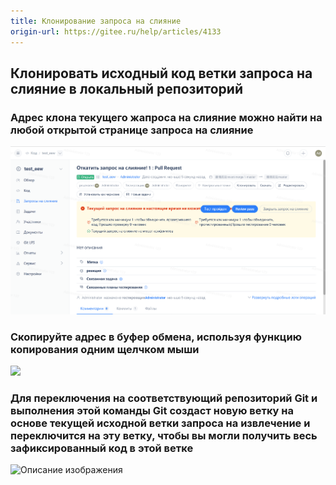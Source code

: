 ```yaml
---
title: Клонирование запроса на слияние
origin-url: https://gitee.ru/help/articles/4133
---
```



## Клонировать исходный код ветки запроса на слияние в локальный репозиторий

### **Адрес клона текущего жапроса на слияние можно найти на любой открытой странице запроса на слияние**

![Описание изображения](../../../../../assets/image171.png)

### **Скопируйте адрес в буфер обмена, используя функцию копирования одним щелчком мыши**

![](../../../../base/pullrequest/%E5%85%8B%E9%9A%86PullRequest.assets/image.png)

### **Для переключения на соответствующий репозиторий Git и выполнения этой команды Git создаст новую ветку на основе текущей исходной ветки запроса на извлечение и переключится на эту ветку, чтобы вы могли получить весь зафиксированный код в этой ветке**

![Описание изображения](./assets/16114241_bgum.png)